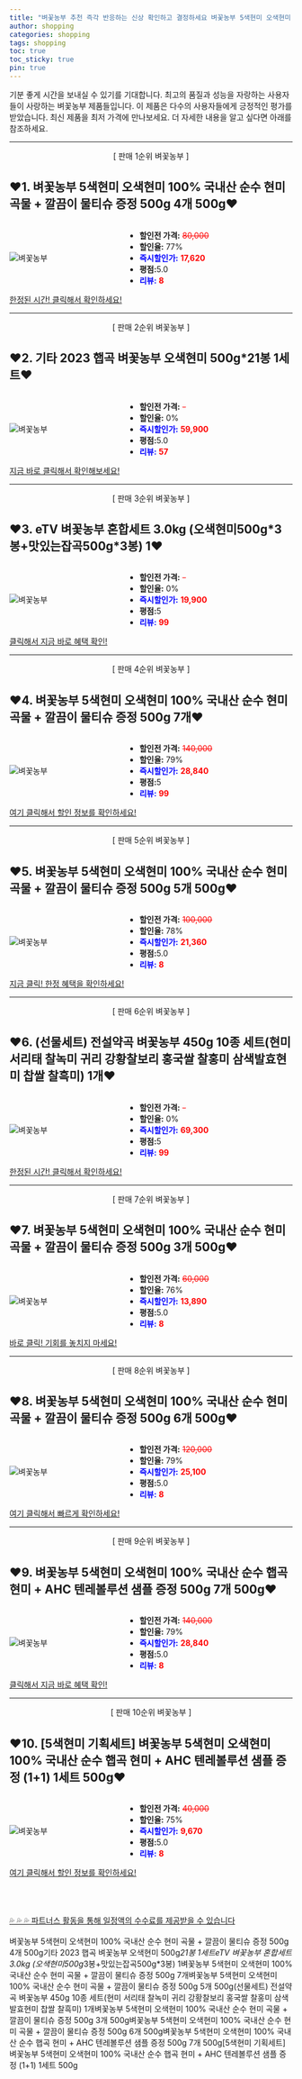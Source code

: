 ```yaml
---
title: "벼꽃농부 추천 즉각 반응하는 신상 확인하고 결정하세요 벼꽃농부 5색현미 오색현미 100% 국내산"
author: shopping
categories: shopping
tags: shopping
toc: true
toc_sticky: true
pin: true
---
```

기분 좋게 시간을 보내실 수 있기를 기대합니다. 최고의 품질과 성능을 자랑하는 사용자들이 사랑하는 벼꽃농부 제품들입니다. 이 제품은 다수의 사용자들에게 긍정적인 평가를 받았습니다. 최신 제품을 최저 가격에 만나보세요. 더 자세한 내용을 알고 싶다면 아래를 참조하세요.

---
<p class="toplist" style="margin: 0 auto; display: block; width: fit-content;">[ 판매 1순위 벼꽃농부 ]</p>

<h2><strong>❤️1. 벼꽃농부 5색현미 오색현미 100% 국내산 순수 현미 곡물 + 깔끔이 물티슈 증정 500g 4개 500g❤️</strong></h2>

<div style="display: flex; align-items: center;">
    <div style="flex: 0.4;">
        <img src="https://thumbnail7.coupangcdn.com/thumbnails/remote/230x230ex/image/vendor_inventory/1200/4b7b58f64e0ebb329bfc6b9b0f32c336406edf27be81555f7a3284361195.jpg" alt="벼꽃농부" style="max-width: 100%;">
    </div>
    <div style="flex: 0.6; margin-left: 10px;">
        <ul>
            <li><strong>할인전 가격:</strong> <del style="color: red;">80,000</del></li>
            <li><strong>할인율:</strong> 77%</li>
            <li><span style='color:blue'><strong>즉시할인가:</strong></span> <span style='color:red'><strong>17,620</strong></span></li>
            <li><strong>평점:</strong>5.0</li>
            <li><span style='color:blue'><strong>리뷰:</strong></span> <span style='color:red'><strong>8</strong></span></li>
        </ul>
    </div>
</div>
<div class="center">
    <a href="https://selin100587.github.io?lptag=AF9450613&subid=githubio&pageKey=8248865443&traceid=V0-153&itemId=22092122964&vendorItemId=89139110609" class="myButton">
        한정된 시간! 클릭해서 확인하세요!
    </a>
</div>


---
<p class="toplist" style="margin: 0 auto; display: block; width: fit-content;">[ 판매 2순위 벼꽃농부 ]</p>

<h2><strong>❤️2. 기타 2023 햅곡 벼꽃농부 오색현미 500g*21봉 1세트❤️</strong></h2>

<div style="display: flex; align-items: center;">
    <div style="flex: 0.4;">
        <img src="https://thumbnail9.coupangcdn.com/thumbnails/remote/230x230ex/image/vendor_inventory/eb77/5fe8d7b64279bbfd5741313d135b5dfe561ad8da8dcd85dd1ea7498d89e1.jpg" alt="벼꽃농부" style="max-width: 100%;">
    </div>
    <div style="flex: 0.6; margin-left: 10px;">
        <ul>
            <li><strong>할인전 가격:</strong> <del style="color: red;">-</del></li>
            <li><strong>할인율:</strong> 0%</li>
            <li><span style='color:blue'><strong>즉시할인가:</strong></span> <span style='color:red'><strong>59,900</strong></span></li>
            <li><strong>평점:</strong>5.0</li>
            <li><span style='color:blue'><strong>리뷰:</strong></span> <span style='color:red'><strong>57</strong></span></li>
        </ul>
    </div>
</div>
<div class="center">
    <a href="https://selin100587.github.io?lptag=AF9450613&subid=githubio&pageKey=6136500005&traceid=V0-153&itemId=11739074814&vendorItemId=88541471197" class="myButton">
        지금 바로 클릭해서 확인해보세요!
    </a>
</div>


---
<p class="toplist" style="margin: 0 auto; display: block; width: fit-content;">[ 판매 3순위 벼꽃농부 ]</p>

<h2><strong>❤️3. eTV 벼꽃농부 혼합세트 3.0kg (오색현미500g*3봉+맛있는잡곡500g*3봉) 1❤️</strong></h2>

<div style="display: flex; align-items: center;">
    <div style="flex: 0.4;">
        <img src="https://thumbnail10.coupangcdn.com/thumbnails/remote/230x230ex/image/vendor_inventory/fffc/11dd16766ce671012ea995004639ff1580c47ddd96ff9317178795d3f1ed.jpg" alt="벼꽃농부" style="max-width: 100%;">
    </div>
    <div style="flex: 0.6; margin-left: 10px;">
        <ul>
            <li><strong>할인전 가격:</strong> <del style="color: red;">-</del></li>
            <li><strong>할인율:</strong> 0%</li>
            <li><span style='color:blue'><strong>즉시할인가:</strong></span> <span style='color:red'><strong>19,900</strong></span></li>
            <li><strong>평점:</strong>5</li>
            <li><span style='color:blue'><strong>리뷰:</strong></span> <span style='color:red'><strong>99</strong></span></li>
        </ul>
    </div>
</div>
<div class="center">
    <a href="https://selin100587.github.io?lptag=AF9450613&subid=githubio&pageKey=8011368410&traceid=V0-153&itemId=22351697743&vendorItemId=89396806032" class="myButton">
        클릭해서 지금 바로 혜택 확인!
    </a>
</div>


---
<p class="toplist" style="margin: 0 auto; display: block; width: fit-content;">[ 판매 4순위 벼꽃농부 ]</p>

<h2><strong>❤️4. 벼꽃농부 5색현미 오색현미 100% 국내산 순수 현미 곡물 + 깔끔이 물티슈 증정 500g 7개❤️</strong></h2>

<div style="display: flex; align-items: center;">
    <div style="flex: 0.4;">
        <img src="https://thumbnail10.coupangcdn.com/thumbnails/remote/230x230ex/image/vendor_inventory/ed36/70de97c2d7568bcb3dff0dc15d96bd2d464351312469f34e4c63f67b7ab5.jpg" alt="벼꽃농부" style="max-width: 100%;">
    </div>
    <div style="flex: 0.6; margin-left: 10px;">
        <ul>
            <li><strong>할인전 가격:</strong> <del style="color: red;">140,000</del></li>
            <li><strong>할인율:</strong> 79%</li>
            <li><span style='color:blue'><strong>즉시할인가:</strong></span> <span style='color:red'><strong>28,840</strong></span></li>
            <li><strong>평점:</strong>5</li>
            <li><span style='color:blue'><strong>리뷰:</strong></span> <span style='color:red'><strong>99</strong></span></li>
        </ul>
    </div>
</div>
<div class="center">
    <a href="https://selin100587.github.io?lptag=AF9450613&subid=githubio&pageKey=8250407189&traceid=V0-153&itemId=22092122961&vendorItemId=89139110602" class="myButton">
        여기 클릭해서 할인 정보를 확인하세요!
    </a>
</div>


---
<p class="toplist" style="margin: 0 auto; display: block; width: fit-content;">[ 판매 5순위 벼꽃농부 ]</p>

<h2><strong>❤️5. 벼꽃농부 5색현미 오색현미 100% 국내산 순수 현미 곡물 + 깔끔이 물티슈 증정 500g 5개 500g❤️</strong></h2>

<div style="display: flex; align-items: center;">
    <div style="flex: 0.4;">
        <img src="https://thumbnail9.coupangcdn.com/thumbnails/remote/230x230ex/image/vendor_inventory/3de0/ea924ceb639b4658e73dce745c1a533fe7458300061e08ee8086bc688700.jpg" alt="벼꽃농부" style="max-width: 100%;">
    </div>
    <div style="flex: 0.6; margin-left: 10px;">
        <ul>
            <li><strong>할인전 가격:</strong> <del style="color: red;">100,000</del></li>
            <li><strong>할인율:</strong> 78%</li>
            <li><span style='color:blue'><strong>즉시할인가:</strong></span> <span style='color:red'><strong>21,360</strong></span></li>
            <li><strong>평점:</strong>5.0</li>
            <li><span style='color:blue'><strong>리뷰:</strong></span> <span style='color:red'><strong>8</strong></span></li>
        </ul>
    </div>
</div>
<div class="center">
    <a href="https://selin100587.github.io?lptag=AF9450613&subid=githubio&pageKey=8248865443&traceid=V0-153&itemId=22092122952&vendorItemId=89139110596" class="myButton">
        지금 클릭! 한정 혜택을 확인하세요!
    </a>
</div>


---
<p class="toplist" style="margin: 0 auto; display: block; width: fit-content;">[ 판매 6순위 벼꽃농부 ]</p>

<h2><strong>❤️6. (선물세트) 전설약곡 벼꽃농부 450g 10종 세트(현미 서리태 찰녹미 귀리 강황찰보리 홍국쌀 찰홍미 삼색발효현미 찹쌀 찰흑미) 1개❤️</strong></h2>

<div style="display: flex; align-items: center;">
    <div style="flex: 0.4;">
        <img src="https://thumbnail8.coupangcdn.com/thumbnails/remote/230x230ex/image/vendor_inventory/4964/fda1518926d362d68f6350aa90c01e8b39847ccfc313e0b0429da1847773.jpg" alt="벼꽃농부" style="max-width: 100%;">
    </div>
    <div style="flex: 0.6; margin-left: 10px;">
        <ul>
            <li><strong>할인전 가격:</strong> <del style="color: red;">-</del></li>
            <li><strong>할인율:</strong> 0%</li>
            <li><span style='color:blue'><strong>즉시할인가:</strong></span> <span style='color:red'><strong>69,300</strong></span></li>
            <li><strong>평점:</strong>5</li>
            <li><span style='color:blue'><strong>리뷰:</strong></span> <span style='color:red'><strong>99</strong></span></li>
        </ul>
    </div>
</div>
<div class="center">
    <a href="https://selin100587.github.io?lptag=AF9450613&subid=githubio&pageKey=7846301982&traceid=V0-153&itemId=21373753753&vendorItemId=88431021728" class="myButton">
        한정된 시간! 클릭해서 확인하세요!
    </a>
</div>


---
<p class="toplist" style="margin: 0 auto; display: block; width: fit-content;">[ 판매 7순위 벼꽃농부 ]</p>

<h2><strong>❤️7. 벼꽃농부 5색현미 오색현미 100% 국내산 순수 현미 곡물 + 깔끔이 물티슈 증정 500g 3개 500g❤️</strong></h2>

<div style="display: flex; align-items: center;">
    <div style="flex: 0.4;">
        <img src="https://thumbnail8.coupangcdn.com/thumbnails/remote/230x230ex/image/vendor_inventory/f3c7/b142420ea5c840e076ef05b9cd41c8204fa578e79e09e0e237c949d5e044.jpg" alt="벼꽃농부" style="max-width: 100%;">
    </div>
    <div style="flex: 0.6; margin-left: 10px;">
        <ul>
            <li><strong>할인전 가격:</strong> <del style="color: red;">60,000</del></li>
            <li><strong>할인율:</strong> 76%</li>
            <li><span style='color:blue'><strong>즉시할인가:</strong></span> <span style='color:red'><strong>13,890</strong></span></li>
            <li><strong>평점:</strong>5.0</li>
            <li><span style='color:blue'><strong>리뷰:</strong></span> <span style='color:red'><strong>8</strong></span></li>
        </ul>
    </div>
</div>
<div class="center">
    <a href="https://selin100587.github.io?lptag=AF9450613&subid=githubio&pageKey=8248865443&traceid=V0-153&itemId=22092122949&vendorItemId=89139110588" class="myButton">
        바로 클릭! 기회를 놓치지 마세요!
    </a>
</div>


---
<p class="toplist" style="margin: 0 auto; display: block; width: fit-content;">[ 판매 8순위 벼꽃농부 ]</p>

<h2><strong>❤️8. 벼꽃농부 5색현미 오색현미 100% 국내산 순수 현미 곡물 + 깔끔이 물티슈 증정 500g 6개 500g❤️</strong></h2>

<div style="display: flex; align-items: center;">
    <div style="flex: 0.4;">
        <img src="https://thumbnail10.coupangcdn.com/thumbnails/remote/230x230ex/image/vendor_inventory/f8da/5c1c0c06e53547a72a91f459a5708187af7310f46a26d0efdf0b06269e56.jpg" alt="벼꽃농부" style="max-width: 100%;">
    </div>
    <div style="flex: 0.6; margin-left: 10px;">
        <ul>
            <li><strong>할인전 가격:</strong> <del style="color: red;">120,000</del></li>
            <li><strong>할인율:</strong> 79%</li>
            <li><span style='color:blue'><strong>즉시할인가:</strong></span> <span style='color:red'><strong>25,100</strong></span></li>
            <li><strong>평점:</strong>5.0</li>
            <li><span style='color:blue'><strong>리뷰:</strong></span> <span style='color:red'><strong>8</strong></span></li>
        </ul>
    </div>
</div>
<div class="center">
    <a href="https://selin100587.github.io?lptag=AF9450613&subid=githubio&pageKey=8248865443&traceid=V0-153&itemId=22092122967&vendorItemId=89139110616" class="myButton">
        여기 클릭해서 빠르게 확인하세요!
    </a>
</div>


---
<p class="toplist" style="margin: 0 auto; display: block; width: fit-content;">[ 판매 9순위 벼꽃농부 ]</p>

<h2><strong>❤️9. 벼꽃농부 5색현미 오색현미 100% 국내산 순수 햅곡 현미 + AHC 텐레볼루션 샘플 증정 500g 7개 500g❤️</strong></h2>

<div style="display: flex; align-items: center;">
    <div style="flex: 0.4;">
        <img src="https://thumbnail8.coupangcdn.com/thumbnails/remote/230x230ex/image/vendor_inventory/5494/4c1b08adc65388fb15d59c414de3789f203987938661a03fb99809c38ee6.jpg" alt="벼꽃농부" style="max-width: 100%;">
    </div>
    <div style="flex: 0.6; margin-left: 10px;">
        <ul>
            <li><strong>할인전 가격:</strong> <del style="color: red;">140,000</del></li>
            <li><strong>할인율:</strong> 79%</li>
            <li><span style='color:blue'><strong>즉시할인가:</strong></span> <span style='color:red'><strong>28,840</strong></span></li>
            <li><strong>평점:</strong>5.0</li>
            <li><span style='color:blue'><strong>리뷰:</strong></span> <span style='color:red'><strong>8</strong></span></li>
        </ul>
    </div>
</div>
<div class="center">
    <a href="https://selin100587.github.io?lptag=AF9450613&subid=githubio&pageKey=8248865443&traceid=V0-153&itemId=22092602177&vendorItemId=89139584935" class="myButton">
        클릭해서 지금 바로 혜택 확인!
    </a>
</div>


---
<p class="toplist" style="margin: 0 auto; display: block; width: fit-content;">[ 판매 10순위 벼꽃농부 ]</p>

<h2><strong>❤️10. [5색현미 기획세트] 벼꽃농부 5색현미 오색현미 100% 국내산 순수 햅곡 현미 + AHC 텐레볼루션 샘플 증정 (1+1) 1세트 500g❤️</strong></h2>

<div style="display: flex; align-items: center;">
    <div style="flex: 0.4;">
        <img src="https://thumbnail10.coupangcdn.com/thumbnails/remote/230x230ex/image/vendor_inventory/2ccc/3cd879040c3afa5ecc9950663a5927269839fb8d665e8c6b0799a15931d2.jpg" alt="벼꽃농부" style="max-width: 100%;">
    </div>
    <div style="flex: 0.6; margin-left: 10px;">
        <ul>
            <li><strong>할인전 가격:</strong> <del style="color: red;">40,000</del></li>
            <li><strong>할인율:</strong> 75%</li>
            <li><span style='color:blue'><strong>즉시할인가:</strong></span> <span style='color:red'><strong>9,670</strong></span></li>
            <li><strong>평점:</strong>5.0</li>
            <li><span style='color:blue'><strong>리뷰:</strong></span> <span style='color:red'><strong>8</strong></span></li>
        </ul>
    </div>
</div>
<div class="center">
    <a href="https://selin100587.github.io?lptag=AF9450613&subid=githubio&pageKey=8248865443&traceid=V0-153&itemId=22092737691&vendorItemId=89139720372" class="myButton">
        여기 클릭해서 할인 정보를 확인하세요!
    </a>
</div>

<br><br><br>[💦 💦 💦 파트너스 활동을 통해 일정액의 수수료를 제공받을 수 있습니다](https://link.coupang.com/a/bcpT2c)<br><br>벼꽃농부 5색현미 오색현미 100% 국내산 순수 현미 곡물 + 깔끔이 물티슈 증정 500g 4개 500g기타 2023 햅곡 벼꽃농부 오색현미 500g*21봉 1세트eTV 벼꽃농부 혼합세트 3.0kg (오색현미500g*3봉+맛있는잡곡500g*3봉) 1벼꽃농부 5색현미 오색현미 100% 국내산 순수 현미 곡물 + 깔끔이 물티슈 증정 500g 7개벼꽃농부 5색현미 오색현미 100% 국내산 순수 현미 곡물 + 깔끔이 물티슈 증정 500g 5개 500g(선물세트) 전설약곡 벼꽃농부 450g 10종 세트(현미 서리태 찰녹미 귀리 강황찰보리 홍국쌀 찰홍미 삼색발효현미 찹쌀 찰흑미) 1개벼꽃농부 5색현미 오색현미 100% 국내산 순수 현미 곡물 + 깔끔이 물티슈 증정 500g 3개 500g벼꽃농부 5색현미 오색현미 100% 국내산 순수 현미 곡물 + 깔끔이 물티슈 증정 500g 6개 500g벼꽃농부 5색현미 오색현미 100% 국내산 순수 햅곡 현미 + AHC 텐레볼루션 샘플 증정 500g 7개 500g[5색현미 기획세트] 벼꽃농부 5색현미 오색현미 100% 국내산 순수 햅곡 현미 + AHC 텐레볼루션 샘플 증정 (1+1) 1세트 500g